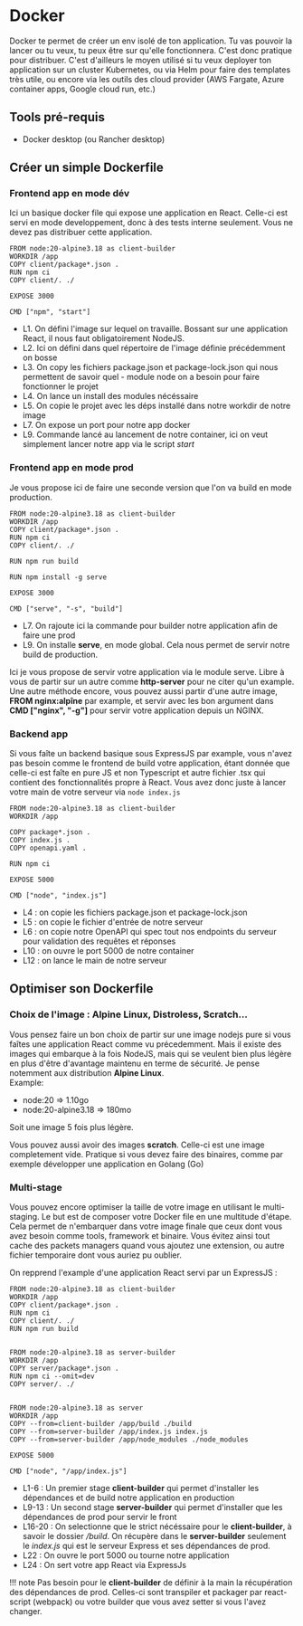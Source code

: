 # Docker
Docker te permet de créer un env isolé de ton application. Tu vas pouvoir la lancer ou tu veux, tu peux être sur qu'elle fonctionnera. C'est donc pratique pour distribuer. C'est d'ailleurs le moyen utilisé si tu veux deployer ton application sur un cluster Kubernetes, ou via Helm pour faire des templates très utile, ou encore via les outils des cloud provider (AWS Fargate, Azure container apps, Google cloud run, etc.)


## Tools pré-requis
- Docker desktop (ou Rancher desktop)

## Créer un simple Dockerfile
### Frontend app en mode dév
Ici un basique docker file qui expose une application en React. Celle-ci est servi en mode developpement, donc à des tests interne seulement. Vous ne devez pas distribuer cette application.

```docker linenums="1"
FROM node:20-alpine3.18 as client-builder
WORKDIR /app
COPY client/package*.json .
RUN npm ci
COPY client/. ./

EXPOSE 3000

CMD ["npm", "start"]
```

- L1. On défini l'image sur lequel on travaille. Bossant sur une application React, il nous faut obligatoirement NodeJS.
- L2. Ici on défini dans quel répertoire de l'image définie précédemment on bosse
- L3. On copy les fichiers package.json et package-lock.json qui nous permettent de savoir quel - module node on a besoin pour faire fonctionner le projet
- L4. On lance un install des modules nécéssaire
- L5. On copie le projet avec les déps installé dans notre workdir de notre image
- L7. On expose un port pour notre app docker
- L9. Commande lancé au lancement de notre container, ici on veut simplement lancer notre app via le script *start*


### Frontend app en mode prod
Je vous propose ici de faire une seconde version que l'on va build en mode production.

```docker linenums="1"
FROM node:20-alpine3.18 as client-builder
WORKDIR /app
COPY client/package*.json .
RUN npm ci
COPY client/. ./

RUN npm run build

RUN npm install -g serve

EXPOSE 3000

CMD ["serve", "-s", "build"]
```

- L7. On rajoute ici la commande pour builder notre application afin de faire une prod
- L9. On installe **serve**, en mode global. Cela nous permet de servir notre build de production.

Ici je vous propose de servir votre application via le module serve. Libre à vous de partir sur un autre comme **http-server** pour ne citer qu'un example.
Une autre méthode encore, vous pouvez aussi partir d'une autre image, **FROM nginx:alpîne** par example, et servir avec les bon argument dans **CMD ["nginx", "-g"]** pour servir votre application depuis un NGINX.

### Backend app
Si vous faîte un backend basique sous ExpressJS par example, vous n'avez pas besoin comme le frontend de build votre application, étant donnée que celle-ci est faîte en pure JS et non Typescript et autre fichier .tsx qui contient des fonctionnalités propre à React. 
Vous avez donc juste à lancer votre main de votre serveur via `node index.js` 

```docker linenums="1"
FROM node:20-alpine3.18 as client-builder
WORKDIR /app

COPY package*.json .
COPY index.js .
COPY openapi.yaml .

RUN npm ci

EXPOSE 5000

CMD ["node", "index.js"]
```

- L4 : on copie les fichiers package.json et package-lock.json
- L5 : on copie le fichier d'entrée de notre serveur
- L6 : on copie notre OpenAPI qui spec tout nos endpoints du serveur pour validation des requêtes et réponses
- L10 : on ouvre le port 5000 de notre container 
- L12 : on lance le main de notre serveur 


## Optimiser son Dockerfile
### Choix de l'image : Alpine Linux, Distroless, Scratch...
Vous pensez faire un bon choix de partir sur une image nodejs pure si vous faîtes une application React comme vu précedemment. Mais il existe des images qui embarque à la fois NodeJS, mais qui se veulent bien plus légère en plus d'être d'avantage maintenu en terme de sécurité. Je pense notemment aux distribution **Alpine Linux**.  
Example: 

- node:20 => 1.10go
- node:20-alpine3.18 => 180mo

Soit une image 5 fois plus légère.

Vous pouvez aussi avoir des images **scratch**. Celle-ci est une image completement vide. Pratique si vous devez faire des binaires, comme par exemple développer une application en Golang (Go)


### Multi-stage
Vous pouvez encore optimiser la taille de votre image en utilisant le multi-staging. Le but est de composer votre Docker file en une multitude d'étape. Cela permet de n'embarquer dans votre image finale que ceux dont vous avez besoin comme tools, framework et binaire. Vous évitez ainsi tout cache des packets managers quand vous ajoutez une extension, ou autre fichier temporaire dont vous auriez pu oublier.

On repprend l'example d'une application React servi par un ExpressJS :

```docker linenums="1"
FROM node:20-alpine3.18 as client-builder
WORKDIR /app
COPY client/package*.json .
RUN npm ci
COPY client/. ./
RUN npm run build


FROM node:20-alpine3.18 as server-builder
WORKDIR /app
COPY server/package*.json .
RUN npm ci --omit=dev
COPY server/. ./


FROM node:20-alpine3.18 as server
WORKDIR /app
COPY --from=client-builder /app/build ./build
COPY --from=server-builder /app/index.js index.js
COPY --from=server-builder /app/node_modules ./node_modules

EXPOSE 5000

CMD ["node", "/app/index.js"]
```

- L1-6 : Un premier stage **client-builder** qui permet d'installer les dépendances et de build notre application en production
- L9-13 : Un second stage **server-builder** qui permet d'installer que les dépendances de prod pour servir le front
- L16-20 : On selectionne que le strict nécéssaire pour le **client-builder**, à savoir le dossier */build*. On récupère dans le **server-builder** seulement le *index.js* qui est le serveur Express et ses dépendances de prod.
- L22 : On ouvre le port 5000 ou tourne notre application
- L24 : On sert votre app React via ExpressJs

!!! note
    Pas besoin pour le **client-builder** de définir à la main la récupération des dépendances de prod. Celles-ci sont transpiler et packager par react-script (webpack) ou votre builder que vous avez setter si vous l'avez changer.